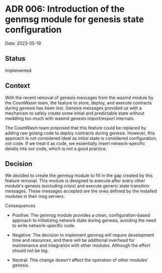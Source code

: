 # ADR 006: Introduction of the genmsg module for genesis state configuration

Date: 2023-05-19

## Status

Implemented

## Context

With the recent removal of genesis messages from the wasmd module by the CosmWasm team, the feature to store, deploy,
and execute contracts during genesis has been lost. Genesis messages provided us with a mechanism to safely create some
initial and predictable state without meddling too much with wasmd genesis import/export internals.

The CosmWasm team proposed that this feature could be replaced by adding raw golang code to deploy contracts during
genesis. However, this approach is not considered ideal as initial state is considered configuration, not code. 
If we treat it as code, we essentially insert network-specific details into our code, which is not a good practice.

## Decision

We decided to create the genmsg module to fill in the gap created by this feature removal. This module is designed to 
execute after every other module's genesis (excluding crisis) and execute generic state transition messages.
These messages accepted are the ones defined by the installed modules in their msg servers.

Consequences

- Positive: The genmsg module provides a clean, configuration-based approach to initializing network state during genesis,
avoiding the need to write network-specific code.

- Negative: The decision to implement genmsg will require development time and resources, and there will be additional 
overhead for maintenance and integration with other modules. Although the effort should not be big.

- Neutral: This change doesn't affect the operation of other modules' genesis.
